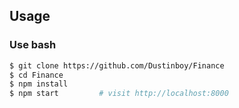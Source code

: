 ## Usage

### Use bash

```bash
$ git clone https://github.com/Dustinboy/Finance
$ cd Finance
$ npm install
$ npm start         # visit http://localhost:8000
```